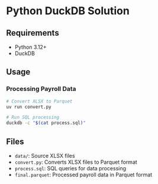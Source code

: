# Python DuckDB Solution

## Requirements

- Python 3.12+
- DuckDB

## Usage

### Processing Payroll Data

```bash
# Convert XLSX to Parquet
uv run convert.py

# Run SQL processing
duckdb -c "$(cat process.sql)"
```

## Files

- `data/`: Source XLSX files
- `convert.py`: Converts XLSX files to Parquet format
- `process.sql`: SQL queries for data processing
- `final.parquet`: Processed payroll data in Parquet format
